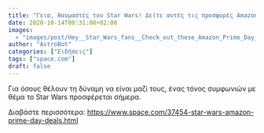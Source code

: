 ```yaml
---
title: "Γεια, θαυμαστές του Star Wars! Δείτε αυτές τις προσφορές Amazon Prime Day 2020"
date: 2020-10-14T00:31:08+02:00
images:
  - "images/post/Hey__Star_Wars_fans__Check_out_these_Amazon_Prime_Day_2020_deals.jpg"
author: "AstroBot"
categories: ["Ειδήσεις"]
tags: ["space.com"]
draft: false
---
```


Για όσους θέλουν τη δύναμη να είναι μαζί τους, ένας τόνος συμφωνιών με θέμα το Star Wars προσφέρεται σήμερα.

Διαβάστε περισσότερα: https://www.space.com/37454-star-wars-amazon-prime-day-deals.html
